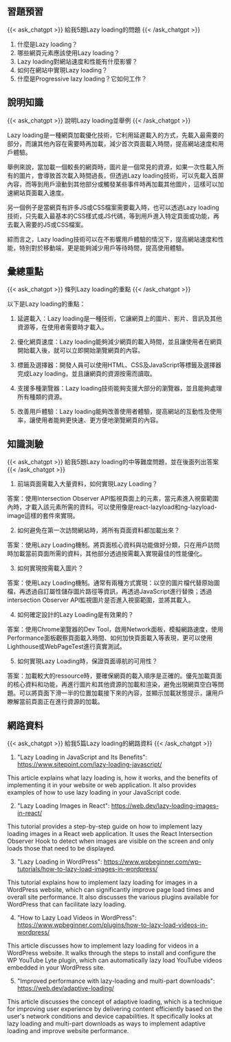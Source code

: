 ## 習題預習
{{< ask_chatgpt >}}
給我5題Lazy loading的問題
{{< /ask_chatgpt >}}



1. 什麼是Lazy loading？ 
2. 哪些網頁元素應該使用Lazy loading？ 
3. Lazy loading對網站速度和性能有什麼影響？ 
4. 如何在網站中實現Lazy loading？ 
5. 什麼是Progressive lazy loading？它如何工作？   

## 說明知識
{{< ask_chatgpt >}}
說明Lazy loading並舉例
{{< /ask_chatgpt >}}



Lazy loading是一種網頁加載優化技術，它利用延遲載入的方式，先載入最需要的部分，而讓其他內容在需要時再加載，減少首次頁面載入時間，提高網站速度和用戶體驗。

舉例來說，當加載一個較長的網頁時，圖片是一個常見的資源，如果一次性載入所有的圖片，會導致首次載入時間過長，但透過Lazy loading技術，可以先載入首屏內容，而等到用戶滾動到其他部分或觸發某些事件時再加載其他圖片，這樣可以加速網站頁面載入速度。

另一個例子是當網頁有許多JS或CSS檔案需要載入時，也可以透過Lazy loading技術，只先載入最基本的CSS樣式或JS代碼，等到用戶進入特定頁面或功能，再去載入需要的JS或CSS檔案。

綜而言之，Lazy loading技術可以在不影響用戶體驗的情況下，提高網站速度和性能，特別對於移動端，更是能夠減少用戶等待時間，提高使用體驗。   

## 彙總重點
{{< ask_chatgpt >}}
條列Lazy loading的重點
{{< /ask_chatgpt >}}



以下是Lazy loading的重點：

1. 延遲載入：Lazy loading是一種技術，它讓網頁上的圖片、影片、音訊及其他資源等，在使用者需要時才載入。

2. 優化網頁速度：Lazy loading能夠減少網頁的載入時間，並且讓使用者在網頁開始載入後，就可以立即開始瀏覽網頁的內容。

3. 標籤及選擇器：開發人員可以使用HTML、CSS及JavaScript等標籤及選擇器完成Lazy loading，並且讓網頁的資源按需而讀取。

4. 支援多種瀏覽器：Lazy loading技術能夠支援大部分的瀏覽器，並且能夠處理所有種類的資源。

5. 改善用戶體驗：Lazy loading能夠改善使用者體驗，提高網站的互動性及使用率，讓使用者能夠更快速、更方便地瀏覽網頁的內容。   

## 知識測驗
{{< ask_chatgpt >}}
給我5題Lazy loading的中等難度問題，並在後面列出答案
{{< /ask_chatgpt >}}



1. 前端頁面需載入大量資料，如何實現Lazy Loading？

答案：使用Intersection Observer API監視頁面上的元素，當元素進入視窗範圍內時，才載入該元素所需的資料。可以使用像是react-lazyload和ng-lazyload-image這樣的套件來實現。

2. 如何避免在第一次訪問網站時，將所有頁面資料都加載出來？

答案：使用Lazy Loading機制。將頁面核心資料與功能做好分類，只在用戶訪問時加載當前頁面所需的資料，其他部分透過按需載入實現最佳的性能優化。

3. 如何實現按需載入圖片？

答案：使用Lazy Loading機制。通常有兩種方式實現：以空的圖片檔代替原始圖檔，再透過自訂屬性儲存圖片路徑等資訊，再透過JavaScript進行替換；透過intersection Observer API監視圖片是否進入視窗範圍，並將其載入。

4. 如何確定設計的Lazy Loading是有效果的？

答案：使用Chrome瀏覽器的Dev Tool，啟用Network面板，模擬網路速度，使用Performance面板觀察頁面載入時間、如何加快頁面載入等表現，更可以使用Lighthouse或WebPageTest進行真實測試。

5. 如何實現Lazy Loading時，保證頁面導航的可用性？

答案：加載較大的ressource時，要確保網頁的載入順序是正確的。優先加載頁面的核心資料和功能，再進行圖片和其他資源的加載和渲染，避免出現網頁空白等問題。可以將頁面下滑一半的位置加載接下來的內容，並顯示加載狀態提示，讓用戶瞭解當前頁面正在進行資源的加載。   

## 網路資料
{{< ask_chatgpt >}}
給我5篇Lazy loading的網路資料
{{< /ask_chatgpt >}}



1. "Lazy Loading in JavaScript and Its Benefits": https://www.sitepoint.com/lazy-loading-javascript/

This article explains what lazy loading is, how it works, and the benefits of implementing it in your website or web application. It also provides examples of how to use lazy loading in your JavaScript code.

2. "Lazy Loading Images in React": https://web.dev/lazy-loading-images-in-react/

This tutorial provides a step-by-step guide on how to implement lazy loading images in a React web application. It uses the React Intersection Observer Hook to detect when images are visible on the screen and only loads those that need to be displayed.

3. "Lazy Loading in WordPress": https://www.wpbeginner.com/wp-tutorials/how-to-lazy-load-images-in-wordpress/

This tutorial explains how to implement lazy loading for images in a WordPress website, which can significantly improve page load times and overall site performance. It also discusses the various plugins available for WordPress that can facilitate lazy loading.

4. "How to Lazy Load Videos in WordPress": https://www.wpbeginner.com/plugins/how-to-lazy-load-videos-in-wordpress/

This article discusses how to implement lazy loading for videos in a WordPress website. It walks through the steps to install and configure the WP YouTube Lyte plugin, which can automatically lazy load YouTube videos embedded in your WordPress site.

5. "Improved performance with lazy-loading and multi-part downloads": https://web.dev/adaptive-loading/

This article discusses the concept of adaptive loading, which is a technique for improving user experience by delivering content efficiently based on the user's network conditions and device capabilities. It specifically looks at lazy loading and multi-part downloads as ways to implement adaptive loading and improve website performance.   

